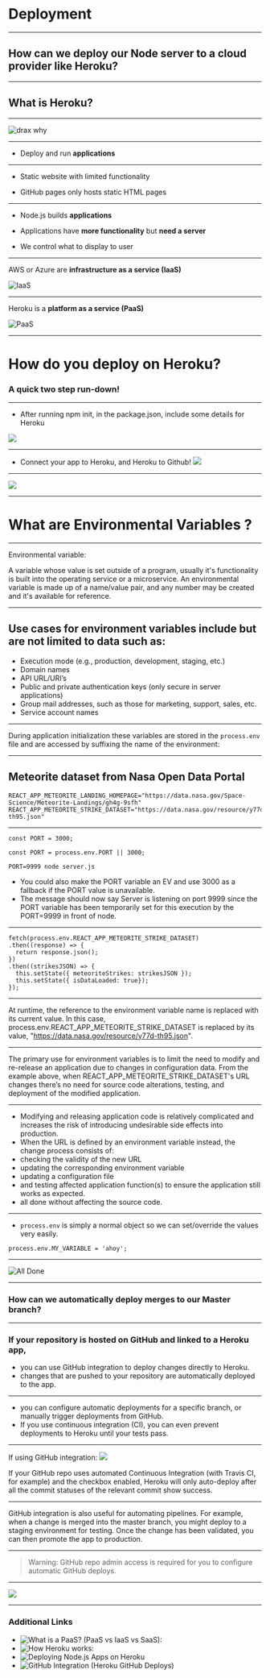 # Deployment

---

## How can we deploy our Node server to a cloud provider like Heroku?

---

## What is Heroku?

----

![drax why](https://media.giphy.com/media/vkbfsVHULOyR2/giphy.gif)

----

- Deploy and run **applications** 

----

- Static website with limited functionality

- GitHub pages only hosts static HTML pages
 
----

- Node.js builds **applications**

- Applications have **more functionality** but **need a server**

- We control what to display to user

----


AWS or Azure are **infrastructure as a service (IaaS)**

![IaaS](https://www.redhat.com/cms/managed-files/iaas_focus-paas-saas-diagram-1200x1046.png#)

----

Heroku is a **platform as a service (PaaS)**

![PaaS](https://www.redhat.com/cms/managed-files/iaas-paas-saas-diagram3-1638x1046.png)

---

# How do you deploy on Heroku? 
### A quick two step run-down!

----

- After running npm init, in the package.json, include some details for Heroku

![](https://i.imgur.com/OAJUxWD.png)

----

- Connect your app to Heroku, and Heroku to Github!
![](https://i.imgur.com/JHKZ8V4.png)

----

![](https://i.imgur.com/m2f9Sfd.png)

---

# What are Environmental Variables ?

----

Environmental variable:

A variable whose value is set outside of a program, usually it's functionality is built into the operating service or a microservice. An environmental variable  is made up of a name/value pair, and any number may be created and it's available for reference.

----

## Use cases for environment variables include but are not limited to data such as:

- Execution mode (e.g., production, development, staging, etc.)
- Domain names
- API URL/URI’s
- Public and private authentication keys (only secure in server applications)
- Group mail addresses, such as those for marketing, support, sales, etc.
- Service account names

----

During application initialization these variables are stored in the `process.env` file and are accessed by suffixing the name of the environment:

----

## Meteorite dataset from Nasa Open Data Portal 

```javascript=
REACT_APP_METEORITE_LANDING_HOMEPAGE="https://data.nasa.gov/Space-Science/Meteorite-Landings/gh4g-9sfh"
REACT_APP_METEORITE_STRIKE_DATASET="https://data.nasa.gov/resource/y77d-th95.json" 
```

----

``` javascript=
const PORT = 3000;
```
``` javascript=
const PORT = process.env.PORT || 3000;
```
```javascript=
PORT=9999 node server.js
```
- You could also make the PORT variable an EV and use 3000 as a fallback if the PORT value is unavailable.
- The message should now say Server is listening on port 9999 since the PORT variable has been temporarily set for this execution by the PORT=9999 in front of node.


----

``` javascript=
fetch(process.env.REACT_APP_METEORITE_STRIKE_DATASET)
.then((response) => {
  return response.json();
})
.then((strikesJSON) => {
  this.setState({ meteoriteStrikes: strikesJSON });
  this.setState({ isDataLoaded: true});
});
```

----

At runtime, the reference to the environment variable name is replaced with its current value. In this case, process.env.REACT_APP_METEORITE_STRIKE_DATASET is replaced by its value, "https://data.nasa.gov/resource/y77d-th95.json".

----

The primary use for environment variables is to limit the need to modify and re-release an application due to changes in configuration data. From the example above, when REACT_APP_METEORITE_STRIKE_DATASET's URL changes there’s no need for source code alterations, testing, and deployment of the modified application.

----

- Modifying and releasing application code is relatively complicated and increases the risk of introducing undesirable side effects into production.
- When the URL is defined by an environment variable instead, the change process consists of:
- checking the validity of the new URL
- updating the corresponding environment variable 
- updating a configuration file
- and testing affected application function(s) to ensure the application still works as expected.
- all done without affecting the source code.

----

- `process.env` is simply a normal object so we can set/override the values very easily.

```javascript=
process.env.MY_VARIABLE = 'ahoy';
```

----

![All Done](https://media.giphy.com/media/JMV7IKoqzxlrW/giphy.gif)

---

### How can we automatically deploy merges to our Master branch?

----

### If your repository is hosted on GitHub and linked to a Heroku app, 
- you can use GitHub integration to deploy changes directly to Heroku. 
- changes that are pushed to your repository are automatically deployed to the app. 

----

- you can configure automatic deployments for a specific branch, or manually trigger deployments from GitHub. 
- If you use continuous integration (CI), you can even prevent deployments to Heroku until your tests pass.

----

If using GitHub integration:
![](https://i.imgur.com/8EaYz7m.png)

If your GitHub repo uses automated Continuous Integration (with Travis CI, for example) and the checkbox enabled, Heroku will only auto-deploy after all the commit statuses of the relevant commit show success.

----

GitHub integration is also useful for automating pipelines. For example, when a change is merged into the master branch, you might deploy to a staging environment for testing. Once the change has been validated, you can then promote the app to production.

----

> Warning: GitHub repo admin access is required for you to configure automatic GitHub deploys. 

<!--This is because Heroku has to register a service hook on the GitHub repo, and this action requires admin access. For GitHub organisations, your GitHub account will also need to be a member of the organisation and not an outside collaborator.-->

---

![](https://media.giphy.com/media/V2ZrZfHghzSNi/giphy.gif)

---

### Additional Links

- ![What is a PaaS? (PaaS vs IaaS vs SaaS):](https://www.redhat.com/en/topics/cloud-computing/what-is-paas)
- ![How Heroku works:](https://devcenter.heroku.com/articles/how-heroku-works)
- ![Deploying Node.js Apps on Heroku](https://devcenter.heroku.com/articles/deploying-nodejs)
- ![GitHub Integration (Heroku GitHub Deploys)](https://devcenter.heroku.com/articles/github-integration) 

